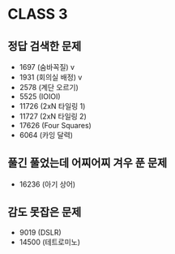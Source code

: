 # CLASS 3

## 정답 검색한 문제

-   1697 (숨바꼭질) v
-   1931 (회의실 배정) v
-   2578 (계단 오르기)
-   5525 (IOIOI)
-   11726 (2xN 타일링 1)
-   11727 (2xN 타일링 2)
-	17626 (Four Squares)
-	6064 (카잉 달력)

## 풀긴 풀었는데 어찌어찌 겨우 푼 문제

-   16236 (아기 상어)

## 감도 못잡은 문제

-   9019 (DSLR)
-	14500 (테트로미노)
